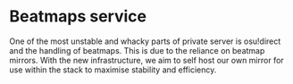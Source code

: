 # Beatmaps service

One of the most unstable and whacky parts of private server is osu!direct and the handling of beatmaps. This is due to the reliance on beatmap mirrors. With the new infrastructure, we aim to self host our own mirror for use within the stack to maximise stability and efficiency.